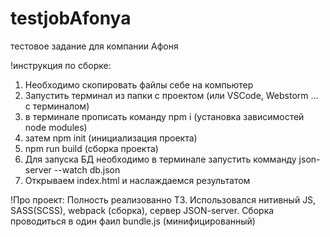 # testjobAfonya
тестовое задание для компании Афоня

!инструкция по сборке:
1) Необходимо скопировать файлы себе на компьютер
2) Запустить терминал из папки с проектом (или VSCode, Webstorm ... с терминалом)
3) в терминале прописать команду npm i (установка зависимостей node modules)
4) затем npm init (инициализация проекта)
5) npm run build (сборка проекта)
6) Для запуска БД необходимо в терминале запустить комманду json-server --watch db.json
7) Открываем index.html и наслаждаемся результатом

!Про проект:
Полность реализованно ТЗ. Использовался нитивный JS, SASS(SCSS), webpack (сборка), сервер JSON-server. Сборка проводиться в один фаил bundle.js (минифицированный)
